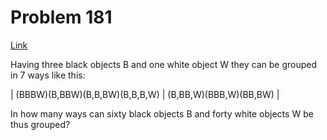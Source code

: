 # Problem 181

[Link](https://projecteuler.net/problem=181)

Having three black objects B and one white object W they can be grouped in 7 ways like this:

| (BBBW)(B,BBW)(B,B,BW)(B,B,B,W) | (B,BB,W)(BBB,W)(BB,BW) |

In how many ways can sixty black objects B and forty white objects W be thus grouped?
